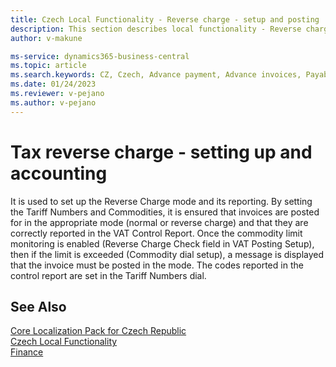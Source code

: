 ```yaml
---
title: Czech Local Functionality - Reverse charge - setup and posting
description: This section describes local functionality - Reverse charge.
author: v-makune

ms-service: dynamics365-business-central
ms.topic: article
ms.search.keywords: CZ, Czech, Advance payment, Advance invoices, Payables, Finance,  Cash, EET, Cash Desk
ms.date: 01/24/2023
ms.reviewer: v-pejano
ms.author: v-pejano
---
```



# Tax reverse charge - setting up and accounting

It is used to set up the Reverse Charge mode and its reporting. By setting the Tariff Numbers and Commodities, it is ensured that invoices are posted for in the appropriate mode (normal or reverse charge) and that they are correctly reported in the VAT Control Report. Once the commodity limit monitoring is enabled (Reverse Charge Check field in VAT Posting Setup), then if the limit is exceeded (Commodity dial setup), a message is displayed that the invoice must be posted in the mode. The codes reported in the control report are set in the Tariff Numbers dial.

## See Also

[Core Localization Pack for Czech Republic](ui-extensions-core-localization-pack-cz.md)  
[Czech Local Functionality](czech-local-functionality.md)  
[Finance](../../finance.md)  

